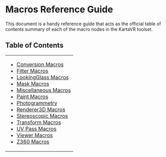 # <a name="macros-guide"></a>Macros Reference Guide

This document is a handy reference guide that acts as the official table of contents summary of each of the macro nodes in the KartaVR toolset.

## Table of Contents

<table>
<tr>
  <td>
    <ul>
        <li><a href="#/macros-guide-conversions">Conversion Macros</a></li>
        <li><a href="#/macros-guide-filters">Filter Macros</a></li>
        <li><a href="#/macros-guide-looking-glass">LookingGlass Macros</a></li>
        <li><a href="#/macros-guide-mask">Mask Macros</a></li>
        <li><a href="#/macros-guide-miscellaneous">Miscellaneous Macros</a></li>
        <li><a href="#/macros-guide-paint">Paint Macros</a></li>
        <li><a href="#/macros-guide-photogrammetry">Photogrammetry</a></li>
        <li><a href="#/macros-guide-renderer3d">Renderer3D Macros</a></li>
        <li><a href="#/macros-guide-stereoscopic">Stereoscopic Macros</a></li>
        <li><a href="#/macros-guide-transform">Transform Macros</a></li>
        <li><a href="#/macros-guide-uvpass">UV Pass Macros</a></li>
        <li><a href="#/macros-guide-viewer">Viewer Macros</a></li>
        <li><a href="#/macros-guide-z360">Z360 Macros</a></li>
    </ul>
  </td>
</tr>
</table>
